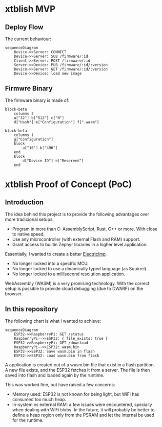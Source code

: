 # xtblish MVP

## Deploy Flow

The current behaviour:

```mermaid
sequenceDiagram
    Device->>Server: CONNECT
    Device->>Server: SUB /firmware/:id
    Client->>Server: POST /firmware/:id
    Server->>Device: PUB /firmware/:id/:version
    Device->>Server: GET /firmware/:id/:version
    Device->>Device: load new image
```

## Firmwre Binary

The firmware binary is made of:

```mermaid
block-beta
    columns 3
    a["32"] b["512"] c["N"]
    d["Hash"] e["Configuration"] f[".wasm"]
```

```mermaid
block-beta
    columns 1
    g["Configuration"]
    block
        a["16"] b["496"]
    end
    block
        d["Device ID"] e["Reserved"]
    end
```

# xtblish Proof of Concept (PoC)

## Introduction

The idea behind this project is to provide the following advantages over more tradicional setups:

* Program in more than C: AssemblyScript, Rust, C++ or more. With close to native speed.
* Use any microcontroller (with external Flash and RAM) support.
* Grant access to builtin Zephyr libraries in a higher level application.

Essentially, I wanted to create a better [ElectricImp](https://www.electricimp.com).

* No longer locked into a specific MCU.
* No longer locked to use a dinamically typed language (as Squirrel).
* No longer locked to a millisecond resolution application.

WebAssembly (WASM) is a very promising technology. With the correct setup is
possible to provide cloud debugging (due to DWARF) on the browser.

## In this repository

The following chart is what I wanted to achieve:

```mermaid
sequenceDiagram
    ESP32->>RaspberryPi: GET /status
    RaspberryPi-->>ESP32: { file_exists: true }
    ESP32->>RaspberryPi: GET /download
    RaspberryPi-->>ESP32: wasm.bin
    ESP32->>ESP32: Save wasm.bin in flash
    ESP32->>ESP32: Load wasm.bin from flash
```

A application is created out of a wasm.bin file that exist in a flash partition.
A new file exists, and the ESP32 fetches it from a server.
The file is then saved into flash and loaded again by the runtime.

This was worked fine, but have raised a few concerns:

* Memory used: ESP32 is not known for being light, but WiFi has consumed too much heap.
* In-system vs external RAM: a few issues were encountered, specially when dealing with WiFi blobs. In the future, it will probably be better to define a heap region only from the PSRAM and let the internal be used for the runtime.
